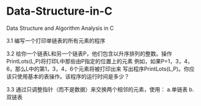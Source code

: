 # Data-Structure-in-C
Data Structure and Algorithm Analysis in C

3.1 编写一个打印单链表的所有元素的程序

3.2 给你一个链表L和另一个链表P，他们包含以升序排列的整数。操作PrintLots(L,P)将打印L中那些由P指定的位置上的元素
    例如，如果P=1，3，4，6，那么L中的第1，3，4，6个元素将被打印出来
    写出程序PrintLots(L,P)。你应该只使用基本的表操作。该程序的运行时间是多少？

3.3 通过只调整指针（而不是数据）来交换两个相邻的元素，使用：
    a.单链表 
    b.双链表 

                    